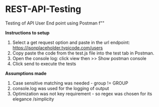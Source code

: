 # REST-API-Testing
Testing of API User End point using Postman f""



**Instructions to setup**
 1. Select a get request option and paste in the url endpoint: https://jsonplaceholder.typicode.com/users
 1. Copy paste the code from the test.js file into the test tab in Postman.
 1. Open the console log: click view then >> Show postman console
 1. Click send to execute the tests
 
 **Assumptions made**
 1. Case sensitive matching was needed - group != GROUP
 1. console.log was used for the logging of output
 1. Optimization was not key requirement - so regex was chosen for its elegance /simplicity
 
 
 


